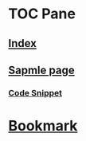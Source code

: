# TOC Pane
## [Index](index.md)
## [Sapmle page](samplepage.md)
### [Code Snippet](codesnippet.md)
# [Bookmark](bookmark.md)
